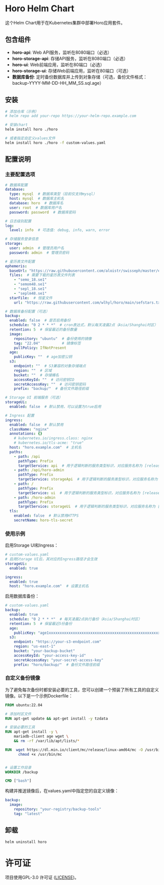 # Horo Helm Chart

这个Helm Chart用于在Kubernetes集群中部署Horo应用套件。

## 包含组件

- **horo-api**: Web API服务，监听在8080端口（必选）
- **horo-storage-api**: 存储API服务，监听在8080端口（必选）
- **horo-ui**: Web前端应用，监听在80端口（必选）
- **horo-storage-ui**: 存储Web前端应用，监听在80端口（可选）
- **数据库备份**: 定时备份数据库并上传到对象存储（可选，备份文件格式：backup-YYYY-MM-DD-HH_MM_SS.sql.age）

## 安装

```bash
# 添加仓库（示例）
# helm repo add your-repo https://your-helm-repo.example.com

# 安装chart
helm install horo ./horo

# 或者指定自定义values文件
helm install horo ./horo -f custom-values.yaml
```

## 配置说明

### 主要配置选项

```yaml
# 数据库配置
database:
  type: mysql  # 数据库类型（目前仅支持mysql）
  host: mysql  # 数据库主机名
  database: horo  # 数据库名
  user: root  # 数据库用户名
  password: password  # 数据库密码

# 日志级别配置
log:
  level: info  # 可选值: debug, info, warn, error

# 存储服务登录信息
storage:
  user: admin  # 管理员用户名
  password: admin  # 管理员密码

# 星历表文件配置
ephemeris:
  baseUrl: "https://raw.githubusercontent.com/aloistr/swisseph/master/ephe"  # 星历表文件基础URL
  files:  # 需要下载的星历表文件列表
    - "semo_18.se1"
    - "semom48.se1"
    - "sepl_18.se1"
    - "seplm48.se1"
  starFile:  # 恒星文件
    url: "https://raw.githubusercontent.com/wlhyl/horo/main/sefstars.txt"

# 数据库备份配置（可选）
backup:
  enabled: false  # 是否启用备份
  schedule: "0 2 * * *"  # cron表达式，默认每天凌晨2点（Asia/Shanghai时区）
  retention: 5  # 保留最近的备份数量
  image:
    repository: "ubuntu"  # 备份使用的镜像
    tag: "22.04"          # 镜像标签
    pullPolicy: IfNotPresent
  age:
    publicKey: ""  # age加密公钥
  s3:
    endpoint: ""  # S3兼容的对象存储端点
    region: ""  # 区域
    bucket: ""  # 存储桶名
    accessKeyId: ""  # 访问密钥ID
    secretAccessKey: ""  # 访问密钥密码
    prefix: "backup/"  # 备份文件路径前缀

# Storage UI 前端服务（可选）
storageUi:
  enabled: false  # 默认禁用，可以设置为true启用

# Ingress 配置
ingress:
  enabled: false  # 默认禁用
  className: "nginx"
  annotations: {}
    # kubernetes.io/ingress.class: nginx
    # kubernetes.io/tls-acme: "true"
  host: "horo.example.com"  # 主机名
  paths:
    - path: /api
      pathType: Prefix
      targetService: api  # 用于逻辑判断的服务类型标识，对应服务名称为 [release-name]-api
    - path: /api/horo-admin
      pathType: Prefix
      targetService: storageApi  # 用于逻辑判断的服务类型标识，对应服务名称为 [release-name]-storage-api
    - path: /
      pathType: Prefix
      targetService: ui  # 用于逻辑判断的服务类型标识，对应服务名称为 [release-name]-ui
    - path: /horo-admin
      pathType: Prefix
      targetService: storageUi  # 用于逻辑判断的服务类型标识，对应服务名称为 [release-name]-storage-ui，仅在启用storageUi时生效
  tls:
    enabled: false  # 默认禁用HTTPS
    secretName: horo-tls-secret
```
### 使用示例

启用Storage UI和Ingress：

```yaml
# custom-values.yaml
# 启用Storage UI后，其对应的Ingress路径才会生效
storageUi:
  enabled: true

ingress:
  enabled: true
  host: "horo.example.com"  # 设置主机名
```
启用数据库备份：

```yaml
# custom-values.yaml
backup:
  enabled: true
  schedule: "0 2 * * *"  # 每天凌晨2点执行备份（Asia/Shanghai时区）
  retention: 5  # 保留最近5份备份
  age:
    publicKey: "age1xxxxxxxxxxxxxxxxxxxxxxxxxxxxxxxxxxxxxxxxxxxxxxxxxxxxxxxx"  # age加密公钥
  s3:
    endpoint: "https://your-s3-endpoint.com"
    region: "us-east-1"
    bucket: "your-backup-bucket"
    accessKeyId: "your-access-key-id"
    secretAccessKey: "your-secret-access-key"
    prefix: "horo/backup/"  # 备份文件路径前缀
```

### 自定义备份镜像

为了避免每次备份时都安装必要的工具，您可以创建一个预装了所有工具的自定义镜像。以下是一个示例Dockerfile：

```dockerfile
FROM ubuntu:22.04

# 添加时区文件
RUN apt-get update && apt-get install -y tzdata

# 安装必要的工具
RUN apt-get install -y \
    mariadb-client age wget \
    && rm -rf /var/lib/apt/lists/*

RUN  wget https://dl.min.io/client/mc/release/linux-amd64/mc -O /usr/bin/mc && \
      chmod +x /usr/bin/mc


# 设置工作目录
WORKDIR /backup

CMD ["bash"]
```

构建并推送镜像后，在values.yaml中指定您的自定义镜像：

```yaml
backup:
  image:
    repository: "your-registry/backup-tools"
    tag: "latest"
```

## 卸载

```bash
helm uninstall horo
``` 

# 许可证
项目使用GPL-3.0 许可证 ([LICENSE](LICENSE))。


